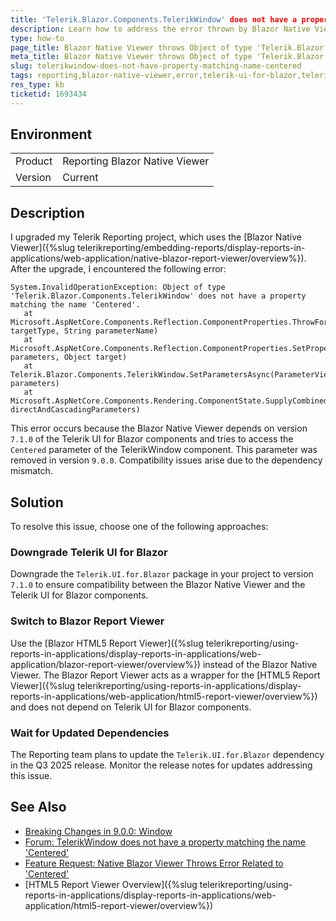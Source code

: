 ```yaml
---
title: 'Telerik.Blazor.Components.TelerikWindow' does not have a property matching the name 'Centered'
description: Learn how to address the error thrown by Blazor Native Viewer Object of type 'Telerik.Blazor.Components.TelerikWindow' does not have a property matching the name 'Centered'
type: how-to
page_title: Blazor Native Viewer throws Object of type 'Telerik.Blazor.Components.TelerikWindow' does not have a property matching the name 'Centered'
meta_title: Blazor Native Viewer throws Object of type 'Telerik.Blazor.Components.TelerikWindow' does not have a property matching the name 'Centered'
slug: telerikwindow-does-not-have-property-matching-name-centered
tags: reporting,blazor-native-viewer,error,telerik-ui-for-blazor,telerikwindow,centered
res_type: kb
ticketid: 1693434
---
```


## Environment

<table>
    <tbody>
        <tr>
            <td> Product </td>
            <td> Reporting Blazor Native Viewer </td>
        </tr>
        <tr>
            <td> Version </td>
            <td> Current </td>
        </tr>
    </tbody>
</table>

## Description

I upgraded my Telerik Reporting project, which uses the [Blazor Native Viewer]({%slug telerikreporting/embedding-reports/display-reports-in-applications/web-application/native-blazor-report-viewer/overview%}). After the upgrade, I encountered the following error:

````
System.InvalidOperationException: Object of type 'Telerik.Blazor.Components.TelerikWindow' does not have a property matching the name 'Centered'.
   at Microsoft.AspNetCore.Components.Reflection.ComponentProperties.ThrowForUnknownIncomingParameterName(Type targetType, String parameterName)
   at Microsoft.AspNetCore.Components.Reflection.ComponentProperties.SetProperties(ParameterView& parameters, Object target)
   at Telerik.Blazor.Components.TelerikWindow.SetParametersAsync(ParameterView parameters)
   at Microsoft.AspNetCore.Components.Rendering.ComponentState.SupplyCombinedParameters(ParameterView directAndCascadingParameters)
````

This error occurs because the Blazor Native Viewer depends on version `7.1.0` of the Telerik UI for Blazor components and tries to access the `Centered` parameter of the TelerikWindow component. This parameter was removed in version `9.0.0`. Compatibility issues arise due to the dependency mismatch.

## Solution

To resolve this issue, choose one of the following approaches:

### Downgrade Telerik UI for Blazor

Downgrade the `Telerik.UI.for.Blazor` package in your project to version `7.1.0` to ensure compatibility between the Blazor Native Viewer and the Telerik UI for Blazor components.

### Switch to Blazor Report Viewer

Use the [Blazor HTML5 Report Viewer]({%slug telerikreporting/using-reports-in-applications/display-reports-in-applications/web-application/blazor-report-viewer/overview%}) instead of the Blazor Native Viewer. The Blazor Report Viewer acts as a wrapper for the [HTML5 Report Viewer]({%slug telerikreporting/using-reports-in-applications/display-reports-in-applications/web-application/html5-report-viewer/overview%}) and does not depend on Telerik UI for Blazor components.

### Wait for Updated Dependencies

The Reporting team plans to update the `Telerik.UI.for.Blazor` dependency in the Q3 2025 release. Monitor the release notes for updates addressing this issue.

## See Also

* [Breaking Changes in 9.0.0: Window](https://www.telerik.com/blazor-ui/documentation/upgrade/breaking-changes/9-0-0#window)
* [Forum: TelerikWindow does not have a property matching the name 'Centered'](https://www.telerik.com/forums/telerik-blazor-components-telerikwindow-does-not-have-a-property-matching-the-name-centered?_gl=1*1ky0ygo*_ga_9JSNBCSF54*czE3NTMwODAxMjUkbzEzJGcxJHQxNzUzMDg2ODQzJGo3JGwwJGgw)
* [Feature Request: Native Blazor Viewer Throws Error Related to 'Centered'](https://feedback.telerik.com/reporting/1693306-native-blazor-viewer-throws-telerik-blazor-components-telerikwindow-does-not-have-a-property-matching-the-name-centered?_gl=1*18c1v11*_gcl_au*MTU2NDQxNzkuMTc1MzA4NzAzMQ..*_ga*MzAyODQwMTI5LjE3NTMwODcwMzE.*_ga_9JSNBCSF54*czE3NTMwODAxMjUkbzEzJGcxJHQxNzUzMDg3MzA3JGozMyRsMCRoMA..)
* [HTML5 Report Viewer Overview]({%slug telerikreporting/using-reports-in-applications/display-reports-in-applications/web-application/html5-report-viewer/overview%})
